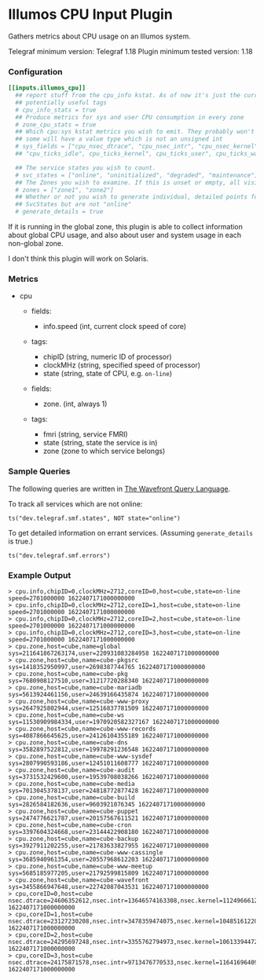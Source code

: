 # Illumos CPU Input Plugin

Gathers metrics about CPU usage on an Illumos system.

Telegraf minimum version: Telegraf 1.18
Plugin minimum tested version: 1.18

### Configuration

```toml
[[inputs.illumos_cpu]]
  ## report stuff from the cpu_info kstat. As of now it's just the current clock speed and some
  ## potentially useful tags
  # cpu_info_stats = true
  ## Produce metrics for sys and user CPU consumption in every zone
  # zone_cpu_stats = true
  ## Which cpu:sys kstat metrics you wish to emit. They probably won't all work, because they
  ## some will have a value type which is not an unsigned int
  # sys_fields = ["cpu_nsec_dtrace", "cpu_nsec_intr", "cpu_nsec_kernel", "cpu_nsec_user"]
  ## "cpu_ticks_idle", cpu_ticks_kernel", cpu_ticks_user", cpu_ticks_wait", }`

  ## The service states you wish to count.
  # svc_states = ["online", "uninitialized", "degraded", "maintenance"]
  ## The Zones you wish to examine. If this is unset or empty, all visible zones are counted.
  # zones = ["zone1", "zone2"]
  ## Whether or not you wish to generate individual, detailed points for services which are in
  ## SvcStates but are not "online"
  # generate_details = true
```

If it is running in the global zone, this plugin is able to collect
information about global CPU usage, and also about user and system usage in
each non-global zone.

I don't think this plugin will work on Solaris.

### Metrics
- cpu
  - fields:
    - info.speed (int, current clock speed of core)
  - tags:
    - chipID (string, numeric ID of processor)
    - clockMHz (string, specified speed of processor)
    - state (string, state of CPU, e.g. `on-line`)

  - fields:
    - zone. (int, always 1)
  - tags:
    - fmri (string, service FMRI)
    - state (string, state the service is in)
    - zone (zone to which service belongs)


### Sample Queries

The following queries are written in [The Wavefront Query
Language](https://docs.wavefront.com/query_language_reference.html).

To track all services which are not online:

```
ts("dev.telegraf.smf.states", NOT state="online")
```

To get detailed information on errant services. (Assuming `generate_details`
is true.)

```
ts("dev.telegraf.smf.errors")
```


### Example Output

```
> cpu.info,chipID=0,clockMHz=2712,coreID=0,host=cube,state=on-line speed=2701000000 1622407171000000000
> cpu.info,chipID=0,clockMHz=2712,coreID=1,host=cube,state=on-line speed=2701000000 1622407171000000000
> cpu.info,chipID=0,clockMHz=2712,coreID=2,host=cube,state=on-line speed=2701000000 1622407171000000000
> cpu.info,chipID=0,clockMHz=2712,coreID=3,host=cube,state=on-line speed=2701000000 1622407171000000000
> cpu.zone,host=cube,name=global sys=211641867263174,user=220931083284958 1622407171000000000
> cpu.zone,host=cube,name=cube-pkgsrc sys=1418352950997,user=2698387744765 1622407171000000000
> cpu.zone,host=cube,name=cube-pkg sys=7680908127510,user=31217720288340 1622407171000000000
> cpu.zone,host=cube,name=cube-mariadb sys=5613924461156,user=24639166435874 1622407171000000000
> cpu.zone,host=cube,name=cube-www-proxy sys=2647925802944,user=12516837781509 1622407171000000000
> cpu.zone,host=cube,name=cube-ws sys=11530909984334,user=1970920582327167 1622407171000000000
> cpu.zone,host=cube,name=cube-www-records sys=4087866645625,user=24126104355189 1622407171000000000
> cpu.zone,host=cube,name=cube-dns sys=3582897522812,user=19978291236548 1622407171000000000
> cpu.zone,host=cube,name=cube-www-sysdef sys=2807990593186,user=12451011608777 1622407171000000000
> cpu.zone,host=cube,name=cube-audit sys=3731532429600,user=19539708038266 1622407171000000000
> cpu.zone,host=cube,name=cube-media sys=7013045378137,user=24818772877428 1622407171000000000
> cpu.zone,host=cube,name=cube-build sys=2826584182636,user=9603921076345 1622407171000000000
> cpu.zone,host=cube,name=cube-puppet sys=2474776621787,user=20157567611521 1622407171000000000
> cpu.zone,host=cube,name=cube-cron sys=3397604324668,user=23144422908180 1622407171000000000
> cpu.zone,host=cube,name=cube-backup sys=3927911202255,user=21783633827955 1622407171000000000
> cpu.zone,host=cube,name=cube-www-cassingle sys=3685940961354,user=20557968612203 1622407171000000000
> cpu.zone,host=cube,name=cube-www-meetup sys=5685185977205,user=21792599815809 1622407171000000000
> cpu.zone,host=cube,name=cube-wavefront sys=3455866947648,user=22742087043531 1622407171000000000
> cpu,coreID=0,host=cube nsec.dtrace=24606352612,nsec.intr=13646574163308,nsec.kernel=112496661250515,nsec.user=620946813134102 1622407171000000000
> cpu,coreID=1,host=cube nsec.dtrace=23127230208,nsec.intr=3478359474075,nsec.kernel=104851612208465,nsec.user=633782274549740 1622407171000000000
> cpu,coreID=2,host=cube nsec.dtrace=24295697248,nsec.intr=3355762794973,nsec.kernel=106133944726631,nsec.user=625925284403678 1622407171000000000
> cpu,coreID=3,host=cube nsec.dtrace=24175871578,nsec.intr=9713476770533,nsec.kernel=116416964095711,nsec.user=644245589713409 1622407171000000000
```
